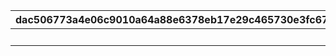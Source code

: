 |dac506773a4e06c9010a64a88e6378eb17e29c465730e3fc67596574c5df1f22|c6923b9406da4af04ab575abf60603e4283956b8ee2e309ef2d626307bec8b1f|64531826e39ed7f60e44d63dd5ce0b841aac650a3d58ce24c32fa36969eb558c|48eadc18f5ceacfa9c9bfcbc52e1094096ecde268409ebac11e68fd75ef7a071|
| --- | --- | --- | --- |
||10000|1||